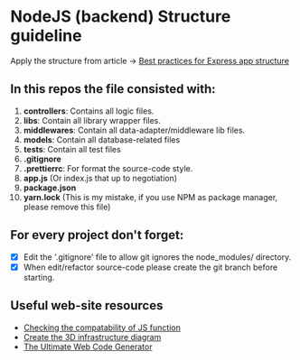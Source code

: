 # NodeJS (backend) Structure guideline
Apply the structure from article -> [Best practices for Express app structure](https://www.terlici.com/2014/08/25/best-practices-express-structure.html)

## In this repos the file consisted with:
1. **controllers**: Contains all logic files.
2. **libs**: Contain all library wrapper files.
3. **middlewares**: Contain all data-adapter/middleware lib files.
4. **models**: Contain all database-related files
5. **tests**: Contain all test files
6. **.gitignore**
7. **.prettierrc**: For format the source-code style.
8. **app.js** (Or index.js that up to negotiation)
9. **package.json**
10. **yarn.lock** (This is my mistake, if you use NPM as package manager, please remove this file)

## For every project don't forget:
- [x] Edit the '.gitignore' file to allow git ignores the node_modules/ directory.
- [x] When edit/refactor source-code please create the git branch before starting.

## Useful web-site resources
- [Checking the compatability of JS function](https://caniuse.com/)
- [Create the 3D infrastructure diagram](https://cloudcraft.co/)
- [The Ultimate Web Code Generator](https://webcode.tools/)
